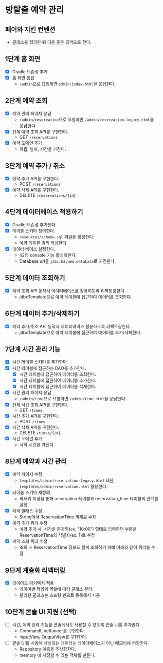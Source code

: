 # 방탈출 예약 관리

## 페어와 지킨 컨벤션

- 클래스를 정의한 뒤 다음 줄은 공백으로 한다.

## 1단계 홈 화면

- [x] Gradle 의존성 추가
- [x] 홈 화면 응답
    - `/admin`으로 요청하면 `admin/index.html`을 응답한다.

## 2단계 예약 조회

- [x] 예약 관리 페이지 응답
    - `/admin/reservation`으로 요청하면 `/admin/reservation-legacy.html`을 응답한다.
- [x] 전체 예약 조회 API를 구현한다.
    - GET `/reservations`
- [x] 예약 도메인 추가
    - 이름, 날짜, 시간을 가진다.

## 3단계 예약 추가 / 취소

- [x] 예약 추가 API를 구현한다.
    - POST `/reservations`
- [x] 예약 삭제 API를 구현한다.
    - DELETE `/reservations/{id}`

## 4단계 데이터베이스 적용하기

- [x] Gradle 의존성 추가한다.
- [x] 테이블 스키마 정의한다.
  - `resources/schema.sql` 파일을 생성한다.
  - 예약 테이블 쿼리 작성한다.
- [x] 데이터 베이스 설정한다.
  - h2의 console 기능 활성화한다.
  - Database url을 `jdbc:h2:mem:database`로 지정한다.

## 5단계 데이터 조회하기

- [x] 예약 조회 API 동작시 데이터베이스를 활용하도록 리팩토링한다.
  - jdbcTemplate으로 예약 테이블에 접근하여 데이터를 조회한다.

## 6단계 데이터 추가/삭제하기

- [x] 예약 추가/취소 API 동작시 데이터베이스 활용하도록 리팩토링한다.
  - jdbcTemplate으로 예약 테이블에 접근하여 데이터를 추가/삭제한다.

## 7단계 시간 관리 기능

- [x] 시간 테이블 스키마를 추가한다.
- [x] 시간 테이블에 접근하는 DAO를 추가한다.
  - [x] 시간 테이블에 접근하여 데이터를 조회한다.
  - [x] 시간 테이블에 접근하여 데이터를 추가한다.
  - [x] 시간 테이블에 접근하여 데이터를 삭제한다.
- [x] 시간 관리 패이지 응답
  - `/admin/time`으로 요청하면 `/admin/time.html`을 응답한다.
- [x] 전체 시간 조회 API를 구현한다.
  - GET `/times`
- [x] 시간 추가 API를 구현한다.
  - POST `/times`
- [x] 시간 삭제 API를 구현한다.
  - DELETE `/times/{id}`
- [x] 시간 도메인 추가
  - 시작 시간을 가진다.

## 8단계 예약과 시간 관리

- [x] 예약 페이지 수정
  - `templates/admin/reservation-legacy.html` 대신 `templates/admin/reservation.html` 활용한다.
- [x] 테이블 스키마 재정의
  - 외래키 지정을 통해 reservation 테이블과 reservation_time 테이블의 관계를 설정
- [x] 예약 클래스 수정
  - String에서 ReservationTime 객체로 수정
- [x] 예약 추가 쿼리 수정
  - 예약 추가 시, 시간을 문자열(ex. "10:00") 형태로 입력하던 부분을 ReservationTime의 식별자(ex. 1)로 수정
- [x] 예약 조회 쿼리 수정
  - 조회 시 ReservationTime 정보도 함께 조회하기 위해 아래와 같이 쿼리를 수정

## 9단계 계층화 리팩터링

- [x] 레이어드 아키텍처 적용
  - 레이어별 책임과 역할에 따라 클래스 분리
  - 분리한 클래스는 스프링 빈으로 등록해서 사용

## 10단계 콘솔 UI 지원 (선택)

- [ ] 시간, 예약 관리 기능을 콘솔에서도 사용할 수 있도록 콘솔 UI를 추가한다.
  - CommandLineRunner를 구현한다.
  - InputView, OutputView를 구현한다.
- [ ] 콘솔 UI를 사용해 생성되는 데이터는 데이터베이스가 아닌 메모리에 저장한다.
  - Repository 계층을 추상화한다.
  - memory 에 저장할 수 있는 객체를 만든다.
